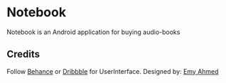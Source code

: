 # Notebook
Notebook is an Android application for buying audio-books

## Credits  
Follow [Behance](https://www.behance.net/gallery/90289597/Notebook-UI-Presentation) or [Dribbble](https://dribbble.com/shots/9360205-Notebook-UI-Presentation) for UserInterface.
Designed by: [Emy Ahmed](https://www.behance.net/fashionist)  
